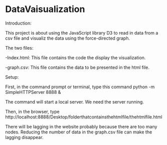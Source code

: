 # DataVaisualization

Introduction:

This project is about using the JavaScript library D3 to read in data from a csv file and visualiz the data using the force-directed graph.
    
The two files:

-Index.html: This file contains the code the display the visualization.

-graph.csv: This file contains the data to be presented in the html file.

Setup:

First, in the command prompt or terminal, type this command       python -m SimpleHTTPServer 8888 &

The command will start a local server. We need the server running.

Then, in the browser, type  http://localhost:8888/Desktop/folderthatcontainsthehtmlfile/thehtmlfile.html

There will be lagging in the website probably because there are too many nodes. Reducing the number of data in the graph.csv file can make the lagging disappear. 
